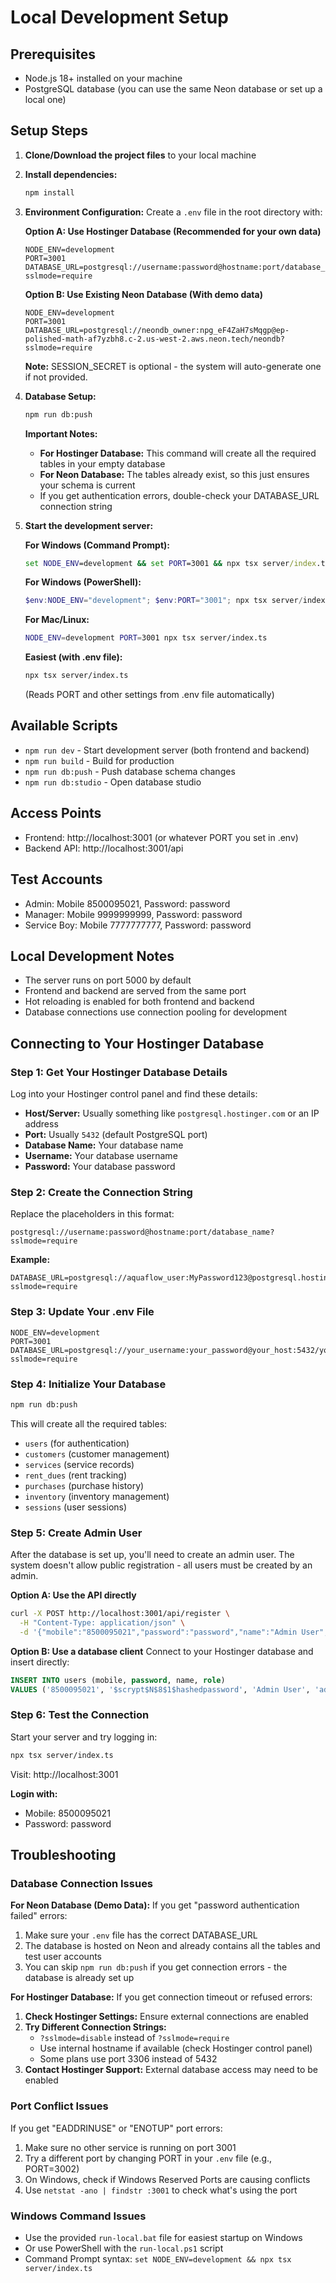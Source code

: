 # Local Development Setup

## Prerequisites
- Node.js 18+ installed on your machine
- PostgreSQL database (you can use the same Neon database or set up a local one)

## Setup Steps

1. **Clone/Download the project files** to your local machine

2. **Install dependencies:**
   ```bash
   npm install
   ```

3. **Environment Configuration:**
   Create a `.env` file in the root directory with:
   
   **Option A: Use Hostinger Database (Recommended for your own data)**
   ```env
   NODE_ENV=development
   PORT=3001
   DATABASE_URL=postgresql://username:password@hostname:port/database_name?sslmode=require
   ```
   
   **Option B: Use Existing Neon Database (With demo data)**
   ```env
   NODE_ENV=development
   PORT=3001
   DATABASE_URL=postgresql://neondb_owner:npg_eF4ZaH7sMqgp@ep-polished-math-af7yzbh8.c-2.us-west-2.aws.neon.tech/neondb?sslmode=require
   ```
   
   **Note:** SESSION_SECRET is optional - the system will auto-generate one if not provided.

4. **Database Setup:**
   ```bash
   npm run db:push
   ```
   
   **Important Notes:**
   - **For Hostinger Database:** This command will create all the required tables in your empty database
   - **For Neon Database:** The tables already exist, so this just ensures your schema is current
   - If you get authentication errors, double-check your DATABASE_URL connection string

5. **Start the development server:**
   
   **For Windows (Command Prompt):**
   ```cmd
   set NODE_ENV=development && set PORT=3001 && npx tsx server/index.ts
   ```
   
   **For Windows (PowerShell):**
   ```powershell
   $env:NODE_ENV="development"; $env:PORT="3001"; npx tsx server/index.ts
   ```
   
   **For Mac/Linux:**
   ```bash
   NODE_ENV=development PORT=3001 npx tsx server/index.ts
   ```
   
   **Easiest (with .env file):**
   ```bash
   npx tsx server/index.ts
   ```
   (Reads PORT and other settings from .env file automatically)

## Available Scripts
- `npm run dev` - Start development server (both frontend and backend)
- `npm run build` - Build for production
- `npm run db:push` - Push database schema changes
- `npm run db:studio` - Open database studio

## Access Points
- Frontend: http://localhost:3001 (or whatever PORT you set in .env)
- Backend API: http://localhost:3001/api

## Test Accounts
- Admin: Mobile 8500095021, Password: password
- Manager: Mobile 9999999999, Password: password  
- Service Boy: Mobile 7777777777, Password: password

## Local Development Notes
- The server runs on port 5000 by default
- Frontend and backend are served from the same port
- Hot reloading is enabled for both frontend and backend
- Database connections use connection pooling for development

## Connecting to Your Hostinger Database

### Step 1: Get Your Hostinger Database Details
Log into your Hostinger control panel and find these details:
- **Host/Server:** Usually something like `postgresql.hostinger.com` or an IP address
- **Port:** Usually `5432` (default PostgreSQL port)
- **Database Name:** Your database name
- **Username:** Your database username
- **Password:** Your database password

### Step 2: Create the Connection String
Replace the placeholders in this format:
```
postgresql://username:password@hostname:port/database_name?sslmode=require
```

**Example:**
```
DATABASE_URL=postgresql://aquaflow_user:MyPassword123@postgresql.hostinger.com:5432/aquaflow_db?sslmode=require
```

### Step 3: Update Your .env File
```env
NODE_ENV=development
PORT=3001
DATABASE_URL=postgresql://your_username:your_password@your_host:5432/your_database?sslmode=require
```

### Step 4: Initialize Your Database
```bash
npm run db:push
```

This will create all the required tables:
- `users` (for authentication)
- `customers` (customer management)
- `services` (service records)
- `rent_dues` (rent tracking)
- `purchases` (purchase history)
- `inventory` (inventory management)
- `sessions` (user sessions)

### Step 5: Create Admin User
After the database is set up, you'll need to create an admin user. The system doesn't allow public registration - all users must be created by an admin.

**Option A: Use the API directly**
```bash
curl -X POST http://localhost:3001/api/register \
  -H "Content-Type: application/json" \
  -d '{"mobile":"8500095021","password":"password","name":"Admin User","role":"admin"}'
```

**Option B: Use a database client**
Connect to your Hostinger database and insert directly:
```sql
INSERT INTO users (mobile, password, name, role) 
VALUES ('8500095021', '$scrypt$N$8$1$hashedpassword', 'Admin User', 'admin');
```

### Step 6: Test the Connection
Start your server and try logging in:
```bash
npx tsx server/index.ts
```
Visit: http://localhost:3001

**Login with:**
- Mobile: 8500095021
- Password: password

## Troubleshooting

### Database Connection Issues

**For Neon Database (Demo Data):**
If you get "password authentication failed" errors:
1. Make sure your `.env` file has the correct DATABASE_URL
2. The database is hosted on Neon and already contains all the tables and test user accounts
3. You can skip `npm run db:push` if you get connection errors - the database is already set up

**For Hostinger Database:**
If you get connection timeout or refused errors:
1. **Check Hostinger Settings:** Ensure external connections are enabled
2. **Try Different Connection Strings:**
   - `?sslmode=disable` instead of `?sslmode=require`
   - Use internal hostname if available (check Hostinger control panel)
   - Some plans use port 3306 instead of 5432
3. **Contact Hostinger Support:** External database access may need to be enabled

### Port Conflict Issues
If you get "EADDRINUSE" or "ENOTUP" port errors:
1. Make sure no other service is running on port 3001
2. Try a different port by changing PORT in your `.env` file (e.g., PORT=3002)
3. On Windows, check if Windows Reserved Ports are causing conflicts
4. Use `netstat -ano | findstr :3001` to check what's using the port

### Windows Command Issues
- Use the provided `run-local.bat` file for easiest startup on Windows
- Or use PowerShell with the `run-local.ps1` script
- Command Prompt syntax: `set NODE_ENV=development && npx tsx server/index.ts`